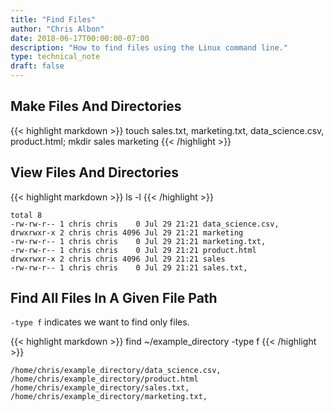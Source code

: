 ```yaml
---
title: "Find Files"
author: "Chris Albon"
date: 2018-06-17T00:00:00-07:00
description: "How to find files using the Linux command line."
type: technical_note
draft: false
---
```


## Make Files And Directories
{{< highlight markdown >}}
touch sales.txt, marketing.txt, data_science.csv, product.html; mkdir sales marketing
{{< /highlight >}}

## View Files And Directories
{{< highlight markdown >}}
ls -l
{{< /highlight >}}
```
total 8
-rw-rw-r-- 1 chris chris    0 Jul 29 21:21 data_science.csv,
drwxrwxr-x 2 chris chris 4096 Jul 29 21:21 marketing
-rw-rw-r-- 1 chris chris    0 Jul 29 21:21 marketing.txt,
-rw-rw-r-- 1 chris chris    0 Jul 29 21:21 product.html
drwxrwxr-x 2 chris chris 4096 Jul 29 21:21 sales
-rw-rw-r-- 1 chris chris    0 Jul 29 21:21 sales.txt,
```

## Find All Files In A Given File Path

`-type f` indicates we want to find only files.

{{< highlight markdown >}}
find ~/example_directory -type f
{{< /highlight >}}
```
/home/chris/example_directory/data_science.csv,
/home/chris/example_directory/product.html
/home/chris/example_directory/sales.txt,
/home/chris/example_directory/marketing.txt,
```